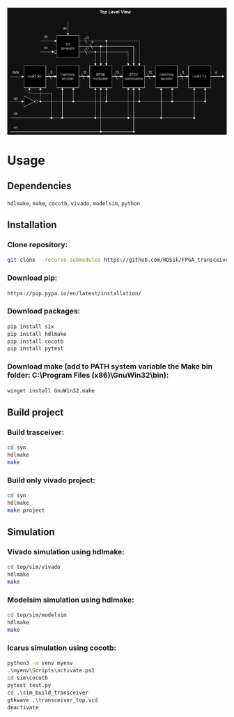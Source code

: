 ![My Image](transeiver.drawio.png)

# Usage

## Dependencies 

`hdlmake`, `make`, `cocotb`, `vivado`, `modelsim`, `python`

## Installation

### Clone repository:
```bash
git clone --recurse-submodules https://github.com/RDSik/FPGA_transceiver.git
```

### Download pip:
```bash
https://pip.pypa.io/en/latest/installation/
```

### Download packages:
```bash
pip install six
pip install hdlmake
pip install cocotb
pip install pytest
```

### Download make (add to PATH system variable the Make bin folder: C:\Program Files (x86)\GnuWin32\bin):
```bash
winget install GnuWin32.make
```

## Build project

### Build trasceiver:
```bash
cd syn
hdlmake
make
```

### Build only vivado project:
```bash
cd syn
hdlmake
make project
```

## Simulation

### Vivado simulation using hdlmake:
```bash
cd top/sim/vivado
hdlmake
make
```

### Modelsim simulation using hdlmake:
```bash
cd top/sim/modelsim
hdlmake
make
```

### Icarus simulation using cocotb:
```bash
python3 -m venv myenv
.\myenv\Scripts\activate.ps1
cd sim\cocotb
pytest test.py
cd .\sim_build_transceiver
gtkwave .\transceiver_top.vcd
deactivate
```
